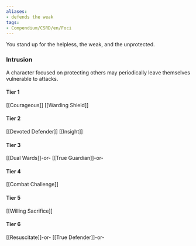 ```yaml
---
aliases:
- defends the weak
tags:
- Compendium/CSRD/en/Foci
---
```


You stand up for the helpless, the weak, and the unprotected.
 ### Intrusion
A character focused on protecting others may periodically leave themselves vulnerable to attacks.

#### Tier 1
[[Courageous]]
[[Warding Shield]]
#### Tier 2
[[Devoted Defender]]
[[Insight]]
#### Tier 3
[[Dual Wards]]-or-
[[True Guardian]]-or-
#### Tier 4
[[Combat Challenge]]
#### Tier 5
[[Willing Sacrifice]]
#### Tier 6
[[Resuscitate]]-or-
[[True Defender]]-or-
